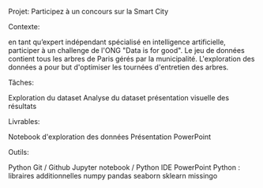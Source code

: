 Projet: Participez à un concours sur la Smart City

Contexte:

en tant qu’expert indépendant spécialisé en intelligence artificielle, participer à un challenge de l'ONG "Data is for good". Le jeu de données contient tous les arbres de Paris gérés par la municipalité. L'exploration des données a pour but d'optimiser les tournées d'entretien des arbres.

Tâches:

Exploration du dataset
Analyse du dataset
présentation visuelle des résultats

Livrables:

Notebook d'exploration des données
Présentation PowerPoint

Outils:

Python
Git / Github
Jupyter notebook / Python IDE
PowerPoint
Python : libraires additionnelles
numpy
pandas
seaborn
sklearn
missingo
